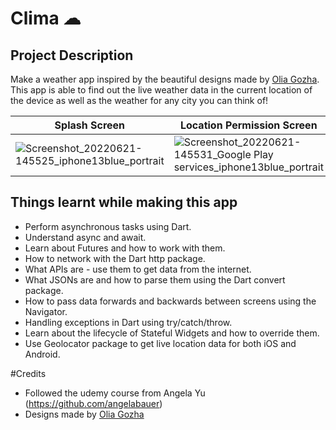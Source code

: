 
# Clima ☁

## Project Description
Make a weather app inspired by the beautiful designs made by
[Olia Gozha](https://dribbble.com/shots/4663154-). 
This app is able to find out the live weather data in the current location of the 
device as well as the weather for any city you can think of!

Splash Screen                                                                                                                                                                  |Location Permission Screen                                                                                                                                                                       |           Home Screen                                                                                                                                                                   | Location Screen                                                                                                                                                           |   Weather Home Screen                                                                                                                                    |
-------------------------------------------------------------------------------------------------------------------------------------------------------------------------------|----------------------------------------------------------------------------------------------------------------------------------------------------------------------------------------------------|-------------------------------------------------------------------------------------------------------------------------------------------------------------------------------|-------------------------------------------------------------------------------------------------------------------------------------------------------------------------------|----------------------------------------------------------------------------------------------------------------------------------------------------------|
![Screenshot_20220621-145525_iphone13blue_portrait](https://user-images.githubusercontent.com/84262004/174976569-c7cbdff5-c471-43ef-99ed-b9115939ce8d.png)                     |![Screenshot_20220621-145531_Google Play services_iphone13blue_portrait](https://user-images.githubusercontent.com/84262004/174976578-29804bfd-fbf1-46d8-b162-3cdc4641b3db.png)                     |![Screenshot_20220621-172009_iphone13blue_portrait](https://user-images.githubusercontent.com/84262004/174976634-47581e29-db53-4b88-94fa-d7957f34fed7.png)                     |![Screenshot_20220621-172102_iphone13blue_portrait](https://user-images.githubusercontent.com/84262004/174976686-ed48deae-0d05-4776-bdaa-e1af4fad6833.png)                     |![Screenshot_20220621-172111_iphone13blue_portrait](https://user-images.githubusercontent.com/84262004/174976700-473f9599-98c7-4ff4-ad2f-cb3a74e0a5ef.png)|

## Things learnt while making this app
- Perform asynchronous tasks using Dart.
- Understand async and await.
- Learn about Futures and how to work with them.
- How to network with the Dart http package.
- What APIs are - use them to get data from the internet.
- What JSONs are and how to parse them using the Dart convert package.
- How to pass data forwards and backwards between screens using the Navigator.
- Handling exceptions in Dart using try/catch/throw.
- Learn about the lifecycle of Stateful Widgets and how to override them.
- Use Geolocator package to get live location data for both iOS and Android.

#Credits
- Followed the udemy course from Angela Yu (https://github.com/angelabauer)
- Designs made by [Olia Gozha](https://dribbble.com/shots/4663154-)

